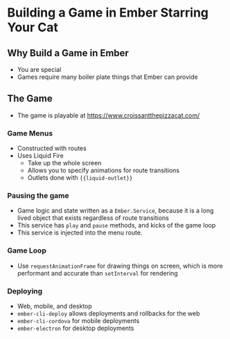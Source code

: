 # Building a Game in Ember Starring Your Cat
## Why Build a Game in Ember
- You are special
- Games require many boiler plate things that Ember can provide

## The Game
- The game is playable at <https://www.croissantthepizzacat.com/>

### Game Menus
- Constructed with routes
- Uses Liquid Fire
  - Take up the whole screen
  - Allows you to specify animations for route transitions
  - Outlets done with `{{liquid-outlet}}`

### Pausing the game
- Game logic and state written as a `Ember.Service`, because it is a long
  lived object that exists regardless of route transitions
- This service has `play` and `pause` methods, and kicks of the game loop
- This service is injected into the menu route.

### Game Loop
- Use `requestAnimationFrame` for drawing things on screen, which is more
  performant and accurate than `setInterval` for rendering

### Deploying
- Web, mobile, and desktop
- `ember-cli-deploy` allows deployments and rollbacks for the web
- `ember-cli-cordova` for mobile deployments
- `ember-electron` for desktop deployments
